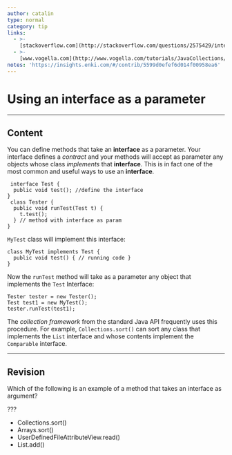 ```yaml
---
author: catalin
type: normal
category: tip
links:
  - >-
    [stackoverflow.com](http://stackoverflow.com/questions/2575429/interface-as-a-method-parameter-in-java){website}
  - >-
    [www.vogella.com](http://www.vogella.com/tutorials/JavaCollections/article.html#collectionssort){website}
notes: 'https://insights.enki.com/#/contrib/5599d0efef6d014f00958ea6'
---
```


# Using an interface as a parameter


---

## Content

You can define methods that take an **interface** as a parameter. Your interface defines a *contract* and your methods will accept as parameter any objects whose class *implements* that **interface**. This is in fact one of the most common and useful ways to use an **interface**.

```plain-text
 interface Test {
  public void test(); //define the interface
}
 class Tester {
  public void runTest(Test t) {
    t.test(); 
  } // method with interface as param
}
```

`MyTest` class will implement this interface:

```plain-text
class MyTest implements Test {
  public void test() { // running code }
}
```

Now the `runTest` method will take as a parameter any object that implements the `Test` Interface:

```plain-text
Tester tester = new Tester();
Test test1 = new MyTest();
tester.runTest(test1);
```

The *collection framework* from the standard Java API frequently uses this procedure. For example, `Collections.sort()` can sort any class that implements the `List` interface and whose contents implement the `Comparable` interface.


---

## Revision

Which of the following is an example of a method that takes an interface as argument?

???

- Collections.sort()
- Arrays.sort()
- UserDefinedFileAttributeView.read() 
- List.add()
 
